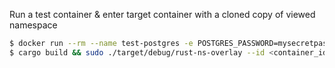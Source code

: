 Run a test container & enter target container with a cloned copy of viewed namespace

```bash
$ docker run --rm --name test-postgres -e POSTGRES_PASSWORD=mysecretpassword -d postgres
$ cargo build && sudo ./target/debug/rust-ns-overlay --id <container_id>
```
